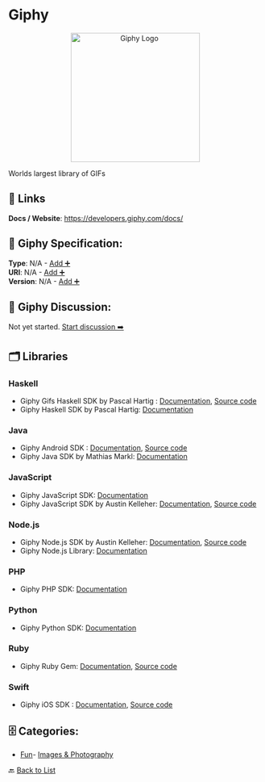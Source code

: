 # Giphy
<p align="center">
    <img width="256" src="https://raw.githubusercontent.com/apis-list/apis-list/main/apis/giphy/logo_256x256.png" alt="Giphy Logo"/>
</p>
Worlds largest library of GIFs

##  🔗 Links
**Docs / Website**: https://developers.giphy.com/docs/

## 🧬 Giphy Specification:
**Type**: N/A - [Add ➕](https://github.com/apis-list/apis-list/edit/main/apis.yaml#L7889)  
**URI**: N/A - [Add ➕](https://github.com/apis-list/apis-list/edit/main/apis.yaml#L7889)  
**Version**: N/A - [Add ➕](https://github.com/apis-list/apis-list/edit/main/apis.yaml#L7889)

## 💬 Giphy Discussion:
Not yet started. [Start discussion ➡️](https://github.com/apis-list/apis-list/discussions/new)

## 🗂️ Libraries
### Haskell
- Giphy Gifs Haskell SDK by Pascal Hartig : [Documentation](https://www.stackage.org/nightly-2016-10-24/package/giphy-api-0.5.0.0), [Source code](https://github.com/passy/giphy-api#readme)
- Giphy Haskell SDK by Pascal Hartig: [Documentation](https://github.com/passy/giphy-api)
### Java
- Giphy Android SDK : [Documentation](https://developers.giphy.com/docs/sdk/#android), [Source code](https://github.com/Giphy/giphy-android-sdk-core)
- Giphy Java SDK by Mathias Markl: [Documentation](https://github.com/keshrath/Giphy4J)
### JavaScript
- Giphy JavaScript SDK: [Documentation](https://github.com/Giphy/giphy-js-sdk-core)
- Giphy JavaScript SDK by Austin Kelleher: [Documentation](https://libraries.io/npm/giphy-api), [Source code](https://github.com/austinkelleher/giphy-api)
### Node.js
- Giphy Node.js SDK by Austin Kelleher: [Documentation](https://www.npmjs.com/package/giphy-api), [Source code](https://github.com/austinkelleher/giphy-api)
- Giphy Node.js Library: [Documentation](https://www.npmjs.com/package/apigiphy)
### PHP
- Giphy PHP SDK: [Documentation](https://github.com/Giphy/giphy-php-client)
### Python
- Giphy Python SDK: [Documentation](https://github.com/Giphy/giphy-python-client)
### Ruby
- Giphy Ruby Gem: [Documentation](http://giphy.com/labs), [Source code](https://github.com/sebasoga/giphy)
### Swift
- Giphy iOS SDK : [Documentation](https://developers.giphy.com/docs/sdk#ios), [Source code](https://github.com/Giphy/giphy-ios-sdk-core)


## 🗄️ Categories:
- [Fun](https://github.com/apis-list/apis-list#fun-)- [Images & Photography](https://github.com/apis-list/apis-list#images--photography-)

🔙  [Back to List](https://github.com/apis-list/apis-list)
